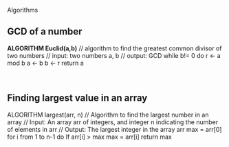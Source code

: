 Algorithms

## GCD of a number

**ALGORITHM Euclid(a,b)**
// algorithm to find the greatest common divisor of two numbers
// input: two numbers a, b
// output: GCD
while b!= 0 do
r <- a mod b
a <- b
b <- r
return a

<br>

## Finding largest value in an array

ALGORITHM largest(arr, n)
// Algorithm to find the largest number in an array
// Input: An array arr of integers, and integer n indicating the number of elements in arr
// Output: The largest integer in the array arr
max = arr[0]
for i from 1 to n-1 do
If arr[i] > max
max = arr[i]
return max
